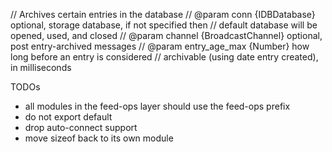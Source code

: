 // Archives certain entries in the database
// @param conn {IDBDatabase} optional, storage database, if not specified then
// default database will be opened, used, and closed
// @param channel {BroadcastChannel} optional, post entry-archived messages
// @param entry_age_max {Number} how long before an entry is considered
// archivable (using date entry created), in milliseconds

TODOs

* all modules in the feed-ops layer should use the feed-ops prefix
* do not export default
* drop auto-connect support
* move sizeof back to its own module
